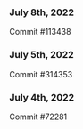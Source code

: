### July 8th, 2022

Commit #113438

### July 5th, 2022

Commit #314353


### July 4th, 2022

Commit #72281
